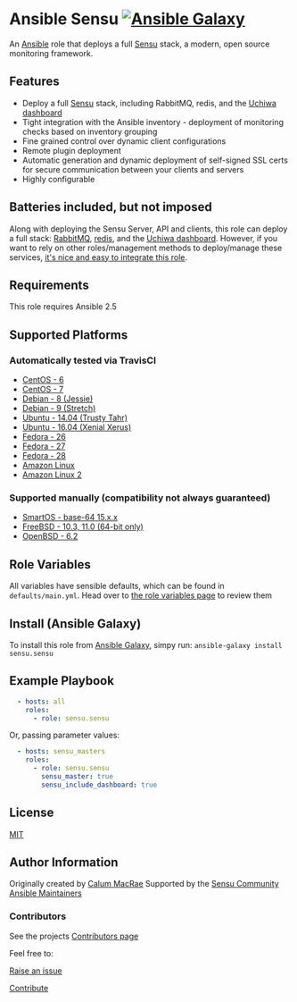 # Ansible Sensu [![Ansible Galaxy](https://img.shields.io/badge/galaxy-sensu.sensu-660198.svg?style=flat)](https://galaxy.ansible.com/sensu/sensu/)

An [Ansible](https://ansible.com) role that deploys a full [Sensu](https://sensuapp.org) stack, a modern, open source monitoring framework.

## Features

- Deploy a full [Sensu](https://sensu.io) stack, including RabbitMQ, redis, and the [Uchiwa dashboard](https://uchiwa.io/)
- Tight integration with the Ansible inventory - deployment of monitoring checks based on inventory grouping
- Fine grained control over dynamic client configurations
- Remote plugin deployment
- Automatic generation and dynamic deployment of self-signed SSL certs for secure communication between your clients and servers
- Highly configurable

## Batteries included, but not imposed
Along with deploying the Sensu Server, API and clients, this role can deploy a full stack: [RabbitMQ](https://www.rabbitmq.com/), [redis](https://redis.io), and the [Uchiwa dashboard](https://uchiwa.io/).
However, if you want to rely on other roles/management methods to deploy/manage these services, [it's nice and easy to integrate this role](integration/).

## Requirements

This role requires Ansible 2.5

## Supported Platforms

### Automatically tested via TravisCI

- [CentOS - 6](https://wiki.centos.org/Manuals/ReleaseNotes/CentOS6.9)
- [CentOS - 7](https://wiki.centos.org/Manuals/ReleaseNotes/CentOS7)
- [Debian - 8 (Jessie)](https://wiki.debian.org/DebianJessie)
- [Debian - 9 (Stretch)](https://wiki.debian.org/DebianStretch)
- [Ubuntu - 14.04 (Trusty Tahr)](http://releases.ubuntu.com/14.04/)
- [Ubuntu - 16.04 (Xenial Xerus)](http://releases.ubuntu.com/16.04/)
- [Fedora - 26](https://docs.fedoraproject.org/f26/release-notes/)
- [Fedora - 27](https://docs.fedoraproject.org/f27/release-notes/)
- [Fedora - 28](https://docs.fedoraproject.org/f28/release-notes/)
- [Amazon Linux](https://aws.amazon.com/amazon-linux-ami/)
- [Amazon Linux 2](https://aws.amazon.com/amazon-linux-2/)

### Supported manually (compatibility not always guaranteed)

- [SmartOS - base-64 15.x.x](https://docs.joyent.com/images/smartos/base#version-15xx)
- [FreeBSD - 10.3, 11.0 (64-bit only)](https://www.freebsd.org/releases/10.2R/relnotes.html)
- [OpenBSD - 6.2](https://www.openbsd.org/62.html)

## Role Variables

All variables have sensible defaults, which can be found in `defaults/main.yml`.
Head over to [the role variables page](role_variables.md) to review them

## Install (Ansible Galaxy)

To install this role from [Ansible Galaxy](https://galaxy.ansible.com), simpy run:
`ansible-galaxy install sensu.sensu`

## Example Playbook

``` yaml
  - hosts: all
    roles:
      - role: sensu.sensu
```

Or, passing parameter values:

``` yaml
  - hosts: sensu_masters
    roles:
      - role: sensu.sensu
        sensu_master: true
        sensu_include_dashboard: true
```

## License

[MIT](license.md)

## Author Information

Originally created by [Calum MacRae](http://cmacr.ae)
Supported by the [Sensu Community Ansible Maintainers](https://github.com/sensu-plugins/community/#maintained-areas)

### Contributors

See the projects [Contributors page](https://github.com/sensu/sensu-ansible/graphs/contributors)

Feel free to:

[Raise an issue](https://github.com/sensu/sensu-ansible/issues)

[Contribute](https://github.com/sensu/sensu-ansible/pulls)
